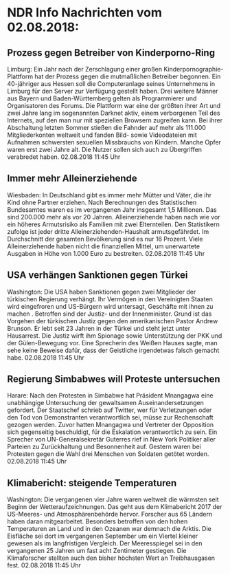# NDR Info Nachrichten vom 02.08.2018:


## Prozess gegen Betreiber von Kinderporno-Ring
Limburg: Ein Jahr nach der Zerschlagung einer großen Kinderpornographie-Plattform hat der Prozess gegen die mutmaßlichen Betreiber begonnen. Ein 40-jähriger aus Hessen soll die Computeranlage seines Unternehmens in Limburg für den Server zur Verfügung gestellt haben. Drei weitere Männer aus Bayern und Baden-Württemberg gelten als Programmierer und Organisatoren des Forums. Die Plattform war eine der größten ihrer Art und zwei Jahre lang im sogenannten Darknet aktiv, einem verborgenen Teil des Internets, auf den man nur mit speziellen Browsern zugreifen kann. Bei ihrer Abschaltung letzten Sommer stießen die Fahnder auf mehr als 111.000 Mitgliederkonten weltweit und fanden Bild- sowie Videodateien mit Aufnahmen schwersten sexuellen Missbrauchs von Kindern. Manche Opfer waren erst zwei Jahre alt. Die Nutzer sollen sich auch zu Übergriffen verabredet haben. 02.08.2018 11:45 Uhr 

## Immer mehr Alleinerziehende
Wiesbaden: In Deutschland gibt es immer mehr Mütter und Väter, die ihr Kind ohne Partner erziehen. Nach Berechnungen des Statistischen Bundesamtes waren es im vergangenen Jahr insgesamt 1,5 Millionen. Das sind 200.000 mehr als vor 20 Jahren. Alleinerziehende haben nach wie vor ein höheres Armutsrisiko als Familien mit zwei Elternteilen. Den Statistikern zufolge ist jeder dritte Alleinerziehenden-Haushalt armutsgefährdet. Im Durchschnitt der gesamten Bevölkerung sind es nur 16 Prozent. Viele Alleinerziehende haben nicht die finanziellen Mittel, um unerwartete Ausgaben in Höhe von 1.000 Euro zu bestreiten. 02.08.2018 11:45 Uhr 

## USA verhängen Sanktionen gegen Türkei
Washington:	Die USA haben Sanktionen gegen zwei Mitglieder der türkischen Regierung verhängt. Ihr Vermögen in den Vereinigten Staaten wird eingefroren und US-Bürgern wird untersagt, Geschäfte mit ihnen zu machen . Betroffen sind der Justiz- und der Innenminister. Grund ist das Vorgehen der türkischen Justiz gegen den amerikanischen Pastor Andrew Brunson. Er lebt seit 23 Jahren in der Türkei und steht jetzt unter Hausarrest. Die Justiz wirft ihm Spionage sowie Unterstützung der PKK und der Gülen-Bewegung vor. Eine Sprecherin des Weißen Hauses sagte, man sehe keine Beweise dafür, dass der Geistliche irgendetwas falsch gemacht habe. 02.08.2018 11:45 Uhr 

## Regierung Simbabwes will Proteste untersuchen
Harare: Nach den Protesten in Simbabwe hat Präsident Mnangagwa eine unabhängige Untersuchung der gewaltsamen Auseinandersetzungen gefordert. Der Staatschef schrieb auf Twitter, wer für Verletzungen oder den Tod von Demonstranten verantwortlich sei, müsse zur Rechenschaft gezogen werden. Zuvor hatten Mnangagwa und Vertreter der Opposition sich gegenseitig beschuldigt, für die Eskalation verantwortlich zu sein. Ein Sprecher von UN-Generalsekretär Guterres rief in New York Politiker aller Parteien zu Zurückhaltung und Besonnenheit auf. Gestern waren bei Protesten gegen die Wahl drei Menschen von Soldaten getötet worden. 02.08.2018 11:45 Uhr 

## Klimabericht: steigende Temperaturen
Washington:	Die vergangenen vier Jahre waren weltweit die wärmsten seit Beginn der Wetteraufzeichnungen. Das geht aus dem Klimabericht 2017 der US-Meeres- und Atmosphärenbehörde hervor. Forscher aus 65 Ländern haben daran mitgearbeitet. Besonders betroffen von den hohen Temperaturen an Land und in den Ozeanen war demnach die Arktis. Die Eisfläche sei dort im vergangenen September um ein Viertel kleiner gewesen als im langfristigen Vergleich. Der Meeresspiegel sei in den vergangenen 25 Jahren um fast acht Zentimeter gestiegen. Die Klimaforscher stellten auch den bisher höchsten Wert an Treibhausgasen fest. 02.08.2018 11:45 Uhr 
